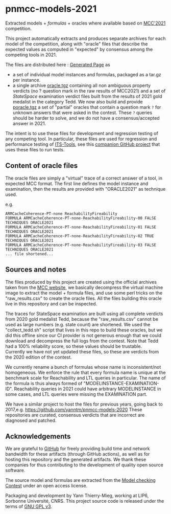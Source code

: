 # pnmcc-models-2021

Extracted models + *formulas* + oracles where available based on [MCC'2021](http://mcc.lip6.fr) competition.

This project automatically extracts and produces separate archives for each model of the competition, along with "oracle" files that describe the expected values as computed in "expected" by consensus among the competing tools in 2021.

The files are distributed here : [Generated Page](https://yanntm.github.io/pnmcc-models-2021/index.html) as 

* a set of individual model instances and formulas, packaged as a tar.gz per instance.
* a single archive [oracle.tgz](https://yanntm.github.io/pnmcc-models-2021/oracle.tar.gz) containing all non ambiguous property verdicts (no ? question mark in the raw results of MCC2021)
 and a set of *StateSpace* examination verdict files built from the results of 2021 gold medalist in the category Tedd. We now also build and provide  [poracle.tgz](https://yanntm.github.io/pnmcc-models-2021/poracle.tar.gz) a set
 of "partial" oracles that contain a question mark `?` for unknown answers that were asked in the contest. These `?` queries should be harder to solve, and we do not have a consensus/accepted answer in 2021.
 
The intent is to use these files for development and regression testing of any competing tool. In particular, these files are used for regression and performance testing of [ITS-Tools](http://ddd.lip6.fr), see this [companion GitHub project](https://github.com/yanntm/pnmcc-tests) that uses these files to run tests.
 
## Content of oracle files

The oracle files are simply a "virtual" trace of a correct answer of a tool, in expected MCC format. 
The first line defines the model instance and examination, then the results are provided with "ORACLE2021" as technique used.

e.g.

```
ARMCacheCoherence-PT-none ReachabilityFireability
FORMULA ARMCacheCoherence-PT-none-ReachabilityFireability-00 FALSE TECHNIQUES ORACLE2021
FORMULA ARMCacheCoherence-PT-none-ReachabilityFireability-01 FALSE TECHNIQUES ORACLE2021
FORMULA ARMCacheCoherence-PT-none-ReachabilityFireability-02 TRUE TECHNIQUES ORACLE2021
FORMULA ARMCacheCoherence-PT-none-ReachabilityFireability-03 FALSE TECHNIQUES ORACLE2021
... file shortened...
```

## Sources and notes

The files produced by this project are created using the official archives taken from the [MCC website](https://mcc.lip6.fr/archives/), we basically decompress the virtual machine image to extract the model + formula files, 
and use some perl tricks on the "raw_results.csv" to create the oracle files. All the files building this oracle live in this repository and can be inspected.

The traces for StateSpace examination are built using all complete verdicts from 2020 gold medalist Tedd, because the "raw_results.csv" cannot be used as large numbers (e.g. state count) are shortened.
We used the "collect_tedd.sh" script that lives in this repo to build these oracles, but we did this offline since our CI provider is not generous enough that we could download and decompress the full logs from the contest.
Note that Tedd had a 100% reliability score, so these values should be trustable.  
Currently we have not yet updated these files, so these are verdicts from the 2020 edition of the contest.

We currently rename a bunch of formulas whose name is inconsistent/not homogeneous. 
We enforce the rule that every formula name is unique at the benchmark scale for Reachability and LTL queries in particular.
The name of the formula is thus always formed of "MODELINSTANCE-EXAMINATION-ID".
Reachability queries in 2021 could have arbitrary MODELINSTANCE in some cases, and LTL queries were missing the EXAMINATION part.


We have a similar project to host the files for previous years, going back to 2017,e.g. https://github.com/yanntm/pnmcc-models-2020
These repositories are curated, consensus verdicts that are incorrect are diagnosed and patched.

## Acknowledgements

We are grateful to [GitHub](https://github.com) for freely providing build time and network bandwidth for these artifacts (through GitHub actions), as well as  for hosting this repository and the generated artifacts. 
We thank these companies for thus contributing to the development of quality open source software.
  
The source model and formulas are extracted from the [Model checking Contest](http://mcc.lip6.fr) under an open access license.

Packaging and development by Yann Thierry-Mieg, working at LIP6, Sorbonne Université, CNRS.
This project source code is released under the terms of [GNU GPL v3](https://www.gnu.org/licenses/gpl-3.0.html).
